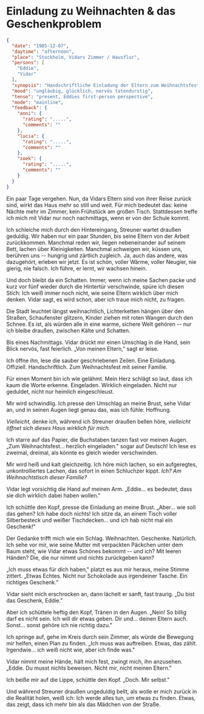 # Einladung zu Weihnachten & das Geschenkproblem

```json
{
  "date": "1985-12-07",
  "daytime": "afternoon",
  "place": "Stockholm, Vidars Zimmer / Hausflur",
  "persons": [
    "Eddie",
    "Vidar"
  ],
  "synopsis": "Handschriftliche Einladung der Eltern zum Weihnachtsfest; Eddie ringt mit dem Wunsch, echte Geschenke zu finden.",
  "mood": "ungläubig, glücklich, nervös tatendurstig",
  "tense": "present, Eddies first-person perspective",
  "mode": "mainline",
  "feedback": {
    "anni": {
      "rating": ".....",
      "comments": ""
    },
    "lucia": {
      "rating": ".....",
      "comments": ""
    },
    "soek": {
      "rating": ".....",
      "comments": ""
    }
  }
}
```

Ein paar Tage vergehen. Nun, da Vidars Eltern sind von ihrer Reise zurück sind,
wirkt das Haus mehr so still und weit. Für mich bedeutet das: keine Nächte mehr
im Zimmer, kein Frühstück am großen Tisch. Stattdessen treffe ich mich mit Vidar
nur noch nachmittags, wenn er von der Schule kommt.

Ich schleiche mich durch den Hintereingang, Streuner wartet draußen geduldig.
Wir haben nur ein paar Stunden, bis seine Eltern von der Arbeit zurückkommen.
Manchmal reden wir, liegen nebeneinander auf seinem Bett, lachen über
Kleinigkeiten. Manchmal schweigen wir, küssen uns, berühren uns -- hungrig und
zärtlich zugleich. Ja, auch das andere, was dazugehört, erleben wir jetzt. Es
ist schön, voller Wärme, voller Neugier, nie gierig, nie falsch. Ich führe, er
lernt, wir wachsen hinein.

Und doch bleibt da ein Schatten. Immer, wenn ich meine Sachen packe und kurz vor
fünf wieder durch die Hintertür verschwinde, spüre ich diesen Stich: Ich weiß
immer noch nicht, wie seine Eltern wirklich über mich denken. Vidar sagt, es
wird schon, aber ich traue mich nicht, zu fragen.

Die Stadt leuchtet längst weihnachtlich, Lichterketten hängen über den Straßen,
Schaufenster glitzern, Kinder ziehen mit roten Wangen durch den Schnee. Es ist,
als würden alle in eine warme, sichere Welt gehören -- nur ich bleibe draußen,
zwischen Kälte und Schatten.

Bis eines Nachmittags. Vidar drückt mir einen Umschlag in die Hand, sein Blick
nervös, fast feierlich. „Von meinen Eltern," sagt er leise.

Ich öffne ihn, lese die sauber geschriebenen Zeilen. Eine Einladung. Offiziell.
Handschriftlich. Zum Weihnachtsfest mit seiner Familie.

Für einen Moment bin ich wie gelähmt. Mein Herz schlägt so laut, dass ich kaum
die Worte erkenne. Eingeladen. Wirklich eingeladen. Nicht nur geduldet, nicht
nur heimlich eingeschleust.

Mir wird schwindlig. Ich presse den Umschlag an meine Brust, sehe Vidar an, und
in seinen Augen liegt genau das, was ich fühle: Hoffnung.

*Vielleicht,* denke ich, während ich Streuner draußen bellen höre, *vielleicht
öffnet sich dieses Haus wirklich für mich.*

Ich starre auf das Papier, die Buchstaben tanzen fast vor meinen Augen. „Zum
Weihnachtsfest… herzlich eingeladen." sogar auf Deutsch! Ich lese es zweimal,
dreimal, als könnte es gleich wieder verschwinden.

Mir wird heiß und kalt gleichzeitig. Ich höre mich lachen, so ein aufgeregtes,
unkontrolliertes Lachen, das sofort in einen Schluchzer kippt. *Ich? Am
Weihnachtstisch dieser Familie?*

Vidar legt vorsichtig die Hand auf meinen Arm. „Eddie… es bedeutet, dass sie
dich wirklich dabei haben wollen."

Ich schüttle den Kopf, presse die Einladung an meine Brust. „Aber… wie soll
das gehen? Ich habe doch nichts! Ich sitze da, an einem Tisch voller
Silberbesteck und weißer Tischdecken… und ich hab nicht mal ein Geschenk!"

Der Gedanke trifft mich wie ein Schlag. Weihnachten. Geschenke. Natürlich. Ich
sehe vor mir, wie seine Mutter mit verpackten Päckchen unter dem Baum steht, wie
Vidar etwas Schönes bekommt -- und ich? Mit leeren Händen? Die, die nur nimmt
und nichts zurückgeben kann?

„Ich muss etwas für dich haben," platzt es aus mir heraus, meine Stimme zittert.
„Etwas Echtes. Nicht nur Schokolade aus irgendeiner Tasche. Ein richtiges
Geschenk."

Vidar sieht mich erschrocken an, dann lächelt er sanft, fast traurig. „Du bist
das Geschenk, Eddie."

Aber ich schüttele heftig den Kopf, Tränen in den Augen. „Nein! So billig darf
es nicht sein. Ich will dir etwas geben. Dir und… deinen Eltern auch. Sonst…
sonst gehöre ich nie richtig dazu."

Ich springe auf, gehe im Kreis durch sein Zimmer, als würde die Bewegung mir
helfen, einen Plan zu finden. „Ich muss was auftreiben. Etwas, das zählt.
Irgendwie… ich weiß nicht wie, aber ich finde was."

Vidar nimmt meine Hände, hält mich fest, zwingt mich, ihn anzusehen. „Eddie. Du
musst nichts beweisen. Nicht mir, nicht meinen Eltern."

Ich beiße mir auf die Lippe, schüttle den Kopf. „Doch. Mir selbst."

Und während Streuner draußen ungeduldig bellt, als wolle er mich zurück in die
Realität holen, weiß ich: Ich werde alles tun, um etwas zu finden. Etwas, das
zeigt, dass ich mehr bin als das Mädchen von der Straße.
